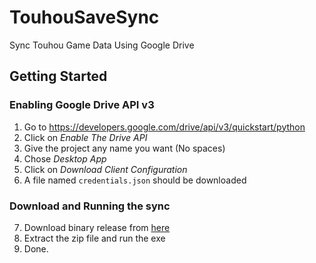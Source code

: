# TouhouSaveSync
Sync Touhou Game Data Using Google Drive

## Getting Started
### Enabling Google Drive API v3
1. Go to https://developers.google.com/drive/api/v3/quickstart/python
2. Click on *Enable The Drive API*
3. Give the project any name you want (No spaces)
4. Chose *Desktop App*
5. Click on *Download Client Configuration*
6. A file named `credentials.json` should be downloaded
### Download and Running the sync
7. Download binary release from [here](https://github.com/sqz269/TouhouSaveSync/releases)
8. Extract the zip file and run the exe
9.  Done.